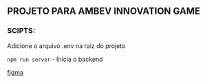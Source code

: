 ## PROJETO PARA AMBEV INNOVATION GAME

### SCIPTS:
Adicione o arquivo .env na raiz do projeto

```npm run server``` - Inicia o backend

[figma](https://www.figma.com/file/dOSDWuwzb4zMXUkcttfKEF/perfect_grid_responsive?node-id=7%3A29)
